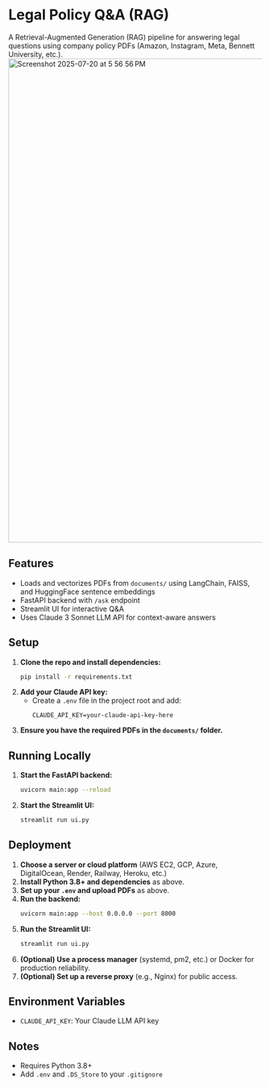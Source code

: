 # Legal Policy Q&A (RAG)

A Retrieval-Augmented Generation (RAG) pipeline for answering legal questions using company policy PDFs (Amazon, Instagram, Meta, Bennett University, etc.).
<img width="1598" height="961" alt="Screenshot 2025-07-20 at 5 56 56 PM" src="https://github.com/user-attachments/assets/57098337-5bd2-4650-a666-dfbed887456b" />


## Features
- Loads and vectorizes PDFs from `documents/` using LangChain, FAISS, and HuggingFace sentence embeddings
- FastAPI backend with `/ask` endpoint
- Streamlit UI for interactive Q&A
- Uses Claude 3 Sonnet LLM API for context-aware answers

## Setup
1. **Clone the repo and install dependencies:**
   ```bash
   pip install -r requirements.txt
   ```
2. **Add your Claude API key:**
   - Create a `.env` file in the project root and add:
     ```
     CLAUDE_API_KEY=your-claude-api-key-here
     ```
3. **Ensure you have the required PDFs in the `documents/` folder.**

## Running Locally
1. **Start the FastAPI backend:**
   ```bash
   uvicorn main:app --reload
   ```
2. **Start the Streamlit UI:**
   ```bash
   streamlit run ui.py
   ```

## Deployment
1. **Choose a server or cloud platform** (AWS EC2, GCP, Azure, DigitalOcean, Render, Railway, Heroku, etc.)
2. **Install Python 3.8+ and dependencies** as above.
3. **Set up your `.env` and upload PDFs** as above.
4. **Run the backend:**
   ```bash
   uvicorn main:app --host 0.0.0.0 --port 8000
   ```
5. **Run the Streamlit UI:**
   ```bash
   streamlit run ui.py
   ```
6. **(Optional) Use a process manager** (systemd, pm2, etc.) or Docker for production reliability.
7. **(Optional) Set up a reverse proxy** (e.g., Nginx) for public access.

## Environment Variables
- `CLAUDE_API_KEY`: Your Claude LLM API key

## Notes
- Requires Python 3.8+
- Add `.env` and `.DS_Store` to your `.gitignore`
